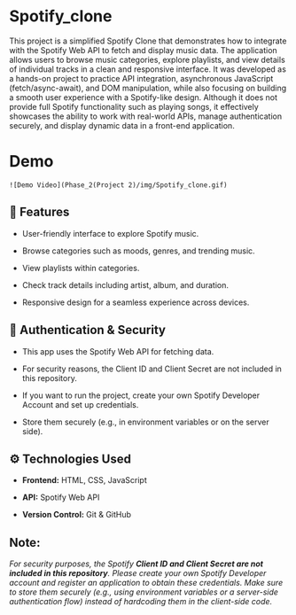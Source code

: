 # Spotify_clone
This project is a simplified Spotify Clone that demonstrates how to integrate with the Spotify Web API to fetch and display music data. The application allows users to browse music categories, explore playlists, and view details of individual tracks in a clean and responsive interface. It was developed as a hands-on project to practice API integration, asynchronous JavaScript (fetch/async-await), and DOM manipulation, while also focusing on building a smooth user experience with a Spotify-like design. Although it does not provide full Spotify functionality such as playing songs, it effectively showcases the ability to work with real-world APIs, manage authentication securely, and display dynamic data in a front-end application.

# Demo
```
![Demo Video](Phase_2(Project 2)/img/Spotify_clone.gif)
```

## 🚀 Features

* User-friendly interface to explore Spotify music.

* Browse categories such as moods, genres, and trending music.

* View playlists within categories.

* Check track details including artist, album, and duration.

* Responsive design for a seamless experience across devices.

## 🔑 Authentication & Security

* This app uses the Spotify Web API for fetching data.

* For security reasons, the Client ID and Client Secret are not included in this repository.

* If you want to run the project, create your own Spotify Developer Account and set up credentials.

* Store them securely (e.g., in environment variables or on the server side).

## ⚙️ Technologies Used

* **Frontend:** HTML, CSS, JavaScript

* **API:** Spotify Web API

* **Version Control:** Git & GitHub

## Note:
  *For security purposes, the Spotify **Client ID and Client Secret are not included in this repository**. 
  Please create your own Spotify Developer account and register an application to obtain these credentials. 
  Make sure to store them securely (e.g., using environment variables or a server-side authentication flow) 
  instead of hardcoding them in the client-side code.*
